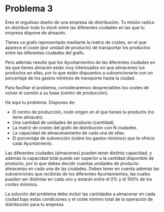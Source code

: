 # Problema 3
Eres el orgulloso dueño de una empresa de distribución. 
Tu misión radica en distribuir todo tu stock entre las diferentes 
ciudades en las que tu empresa dispone de almacén.

Tienes un grafo representado mediante la matriz de costes, en el que 
aparece el coste (por unidad de producto) de transportar los productos 
entre las diferentes ciudades del grafo.

Pero además resulta que los Ayuntamientos de las diferentes ciudades en 
las que tienes almacén están muy interesados en que almacenes tus productos 
en ellas, por lo que están dispuestos a subvencionarte con un porcentaje de 
los gastos mínimos de transporte hasta la ciudad.

Para facilitar el problema, consideraremos despreciables los costes de 
volver el camión a su base (centro de producción).

He aquí tu problema. Dispones de:

- El centro de producción, nodo origen en el que tienes tu producto (no tiene almacén).
- Una cantidad de unidades de producto (cantidad).
- La matriz de costes del grafo de distribución con N ciudades.
- La capacidad de almacenamiento de cada una de ellas.
- El porcentaje de subvención (sobre los gastos mínimos) que te ofrece cada Ayuntamiento.

Las diferentes ciudades (almacenes) pueden tener distinta capacidad, y además la capacidad 
total puede ser superior a la cantidad disponible de producto, por lo que debes decidir 
cuántas unidades de producto almacenas en cada una de las ciudades. Debes tener en cuenta 
además las subvenciones que recibirás de los diferentes Ayuntamientos, las cuales pueden 
ser distintas en cada uno y estarán entre el 0% y el 100% de los costes mínimos.

La solución del problema debe incluir las cantidades a almacenar en cada ciudad bajo 
estas condiciones y el coste mínimo total de la operación de distribución para tu empresa
